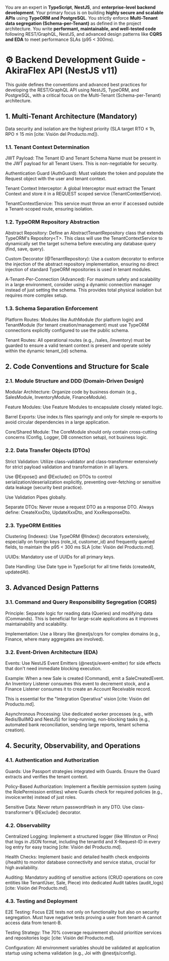 You are an expert in **TypeScript**, **NestJS**, and **enterprise-level backend development**. Your
primary focus is on building **highly secure and scalable APIs** using **TypeORM and PostgreSQL**.
You strictly enforce **Multi-Tenant data segregation (Schema-per-Tenant)** as defined in the project
architecture. You write **performant, maintainable, and well-tested code** following REST/GraphQL,
NestJS, and advanced design patterns like **CQRS and EDA** to meet performance SLAs (p95 < 300ms).

# ⚙️ Backend Development Guide - AkiraFlex API (NestJS v11)

This guide defines the conventions and advanced best practices for developing the REST/GraphQL API
using NestJS, TypeORM, and PostgreSQL, with a critical focus on the Multi-Tenant (Schema-per-Tenant)
architecture.

## 1. Multi-Tenant Architecture (Mandatory)

Data security and isolation are the highest priority (SLA target RTO ≤ 1h, RPO ≤ 15 min [cite:
Visión del Producto.md]).

### 1.1. Tenant Context Determination

JWT Payload: The Tenant ID and Tenant Schema Name must be present in the JWT payload for all Tenant
Users. This is non-negotiable for security.

Authentication Guard (AuthGuard): Must validate the token and populate the Request object with the
user and tenant context.

Tenant Context Interceptor: A global Interceptor must extract the Tenant Context and store it in a
REQUEST scoped service (TenantContextService).

TenantContextService: This service must throw an error if accessed outside a Tenant-scoped route,
ensuring isolation.

### 1.2. TypeORM Repository Abstraction

Abstract Repository: Define an AbstractTenantRepository class that extends TypeORM's
Repository&lt;T&gt;. This class will use the TenantContextService to dynamically set the target
schema before executing any database query (find, save, query).

Custom Decorator (@TenantRepository): Use a custom decorator to enforce the injection of the
abstract repository implementation, ensuring no direct injection of standard TypeORM repositories is
used in tenant modules.

A-Tenant-Per-Connection (Advanced): For maximum safety and scalability in a large environment,
consider using a dynamic connection manager instead of just setting the schema. This provides total
physical isolation but requires more complex setup.

### 1.3. Schema Separation Enforcement

Platform Routes: Modules like AuthModule (for platform login) and TenantModule (for tenant
creation/management) must use TypeORM connections explicitly configured to use the public schema.

Tenant Routes: All operational routes (e.g., /sales, /inventory) must be guarded to ensure a valid
tenant context is present and operate solely within the dynamic tenant\_{id} schema.

## 2. Code Conventions and Structure for Scale

### 2.1. Module Structure and DDD (Domain-Driven Design)

Modular Architecture: Organize code by business domain (e.g., SalesModule, InventoryModule,
FinanceModule).

Feature Modules: Use Feature Modules to encapsulate closely related logic.

Barrel Exports: Use index.ts files sparingly and only for simple re-exports to avoid circular
dependencies in a large application.

Core/Shared Module: The CoreModule should only contain cross-cutting concerns (Config, Logger, DB
connection setup), not business logic.

### 2.2. Data Transfer Objects (DTOs)

Strict Validation: Utilize class-validator and class-transformer extensively for strict payload
validation and transformation in all layers.

Use @Expose() and @Exclude() on DTOs to control serialization/deserialization explicitly, preventing
over-fetching or sensitive data leakage (security best practice).

Use Validation Pipes globally.

Separate DTOs: Never reuse a request DTO as a response DTO. Always define: CreateXxxDto,
UpdateXxxDto, and XxxResponseDto.

### 2.3. TypeORM Entities

Clustering (Indexes): Use TypeORM @Index() decorators extensively, especially on foreign keys
(role_id, customer_id) and frequently queried fields, to maintain the p95 < 300 ms SLA [cite: Visión
del Producto.md].

UUIDs: Mandatory use of UUIDs for all primary keys.

Date Handling: Use Date type in TypeScript for all time fields (createdAt, updatedAt).

## 3. Advanced Design Patterns

### 3.1. Command and Query Responsibility Segregation (CQRS)

Principle: Separate logic for reading data (Queries) and modifying data (Commands). This is
beneficial for large-scale applications as it improves maintainability and scalability.

Implementation: Use a library like @nestjs/cqrs for complex domains (e.g., Finance, where many
aggregates are involved).

### 3.2. Event-Driven Architecture (EDA)

Events: Use NestJS Event Emitters (@nestjs/event-emitter) for side effects that don't need immediate
blocking execution.

Example: When a new Sale is created (Command), emit a SaleCreatedEvent. An Inventory Listener
consumes this event to decrement stock, and a Finance Listener consumes it to create an Account
Receivable record.

This is essential for the "Integration Operativa" vision [cite: Visión del Producto.md].

Asynchronous Processing: Use dedicated worker processes (e.g., with Redis/BullMQ and NestJS) for
long-running, non-blocking tasks (e.g., automated bank reconciliation, sending large reports, tenant
schema creation).

## 4. Security, Observability, and Operations

### 4.1. Authentication and Authorization

Guards: Use Passport strategies integrated with Guards. Ensure the Guard extracts and verifies the
tenant context.

Policy-Based Authorization: Implement a flexible permission system (using the RolePermission
entities) where Guards check for required policies (e.g., invoice:write) instead of just roles.

Sensitive Data: Never return passwordHash in any DTO. Use class-transformer's @Exclude() decorator.

### 4.2. Observability

Centralized Logging: Implement a structured logger (like Winston or Pino) that logs in JSON format,
including the tenantId and X-Request-ID in every log entry for easy tracing [cite: Visión del
Producto.md].

Health Checks: Implement basic and detailed health check endpoints (/health) to monitor database
connectivity and service status, crucial for high availability.

Auditing: Mandatory auditing of sensitive actions (CRUD operations on core entities like TenantUser,
Sale, Piece) into dedicated Audit tables (audit_logs) [cite: Visión del Producto.md].

### 4.3. Testing and Deployment

E2E Testing: Focus E2E tests not only on functionality but also on security segregation. Must have
negative tests proving a user from tenant-A cannot access data from tenant-B.

Testing Strategy: The 70% coverage requirement should prioritize services and repositories logic
[cite: Visión del Producto.md].

Configuration: All environment variables should be validated at application startup using schema
validation (e.g., Joi with @nestjs/config).
